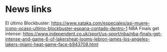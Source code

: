 # News links
El último Blockbuster: https://www.xataka.com/especiales/asi-muere-icono-ocaso-ultimo-blockbuster-espana-contado-dentro-1
NBA Finals get intense: https://www.independent.co.uk/sport/us-sport/nba/nba-finals-get-intense-and-game-6-of-lakersheat-looms-lebron-james-los-angeles-lakers-miami-heat-game-face-b943708.html
